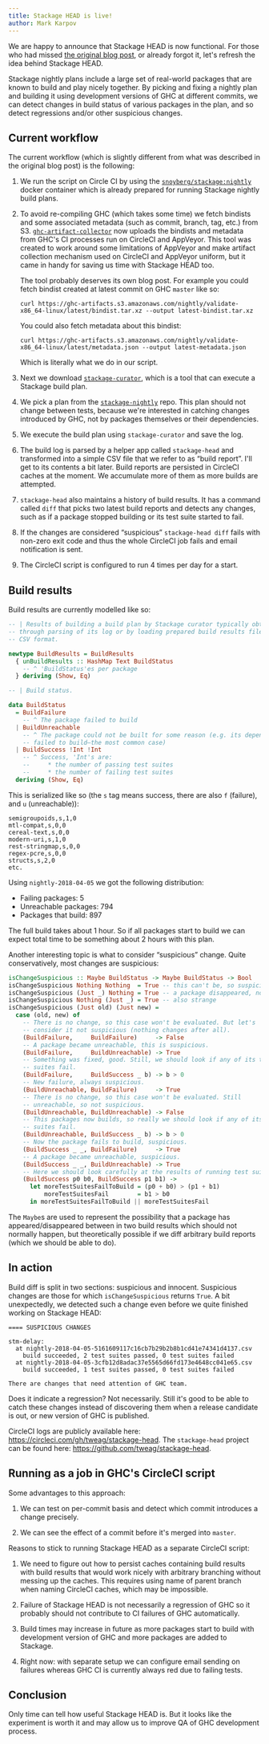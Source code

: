 ```yaml
---
title: Stackage HEAD is live!
author: Mark Karpov
---
```


We are happy to announce that Stackage HEAD is now functional. For those who
had missed [the original blog post](original-post), or already forgot it,
let's refresh the idea behind Stackage HEAD.

Stackage nightly plans include a large set of real-world packages that are
known to build and play nicely together. By picking and fixing a nightly
plan and building it using development versions of GHC at different commits,
we can detect changes in build status of various packages in the plan, and
so detect regressions and/or other suspicious changes.

## Current workflow

The current workflow (which is slightly different from what was described in
the original blog post) is the following:

1. We run the script on Circle CI by using the
   [`snoyberg/stackage:nightly`](docker-container) docker container which is
   already prepared for running Stackage nightly build plans.

2. To avoid re-compiling GHC (which takes some time) we fetch bindists and
   some associated metadata (such as commit, branch, tag, etc.) from S3.
   [`ghc-artifact-collector`](ghc-artifact-collector) now uploads the
   bindists and metadata from GHC's CI processes run on CircleCI and
   AppVeyor. This tool was created to work around some limitations of
   AppVeyor and make artifact collection mechanism used on CircleCI and
   AppVeyor uniform, but it came in handy for saving us time with Stackage
   HEAD too.

   The tool probably deserves its own blog post. For example you could fetch
   bindist created at latest commit on GHC `master` like so:

   ```
   curl https://ghc-artifacts.s3.amazonaws.com/nightly/validate-x86_64-linux/latest/bindist.tar.xz --output latest-bindist.tar.xz
   ```

   You could also fetch metadata about this bindist:

   ```
   curl https://ghc-artifacts.s3.amazonaws.com/nightly/validate-x86_64-linux/latest/metadata.json --output latest-metadata.json
   ```

   Which is literally what we do in our script.

3. Next we download [`stackage-curator`](stackage-curator), which is a tool
   that can execute a Stackage build plan.

4. We pick a plan from the [`stackage-nightly`](stackage-nightly) repo. This
   plan should not change between tests, because we're interested in
   catching changes introduced by GHC, not by packages themselves or their
   dependencies.

5. We execute the build plan using `stackage-curator` and save the log.

6. The build log is parsed by a helper app called `stackage-head` and
   transformed into a simple CSV file that we refer to as “build report”.
   I'll get to its contents a bit later. Build reports are persisted in
   CircleCI caches at the moment. We accumulate more of them as more builds
   are attempted.

7. `stackage-head` also maintains a history of build results. It has a
   command called `diff` that picks two latest build reports and detects any
   changes, such as if a package stopped building or its test suite started
   to fail.

8. If the changes are considered “suspicious” `stackage-head diff` fails
   with non-zero exit code and thus the whole CircleCI job fails and email
   notification is sent.

9. The CircleCI script is configured to run 4 times per day for a start.

## Build results

Build results are currently modelled like so:

```haskell
-- | Results of building a build plan by Stackage curator typically obtained
-- through parsing of its log or by loading prepared build results file in
-- CSV format.

newtype BuildResults = BuildResults
  { unBuildResults :: HashMap Text BuildStatus
    -- ^ 'BuildStatus'es per package
  } deriving (Show, Eq)

-- | Build status.

data BuildStatus
  = BuildFailure
    -- ^ The package failed to build
  | BuildUnreachable
    -- ^ The package could not be built for some reason (e.g. its dependency
    -- failed to build—the most common case)
  | BuildSuccess !Int !Int
    -- ^ Success, 'Int's are:
    --     * the number of passing test suites
    --     * the number of failing test suites
  deriving (Show, Eq)
```

This is serialized like so (the `s` tag means success, there are also `f`
(failure), and `u` (unreachable)):

```csv
semigroupoids,s,1,0
mtl-compat,s,0,0
cereal-text,s,0,0
modern-uri,s,1,0
rest-stringmap,s,0,0
regex-pcre,s,0,0
structs,s,2,0
etc.
```

Using `nightly-2018-04-05` we got the following distribution:

* Failing packages: 5
* Unreachable packages: 794
* Packages that build: 897

The full build takes about 1 hour. So if all packages start to build we can
expect total time to be something about 2 hours with this plan.

Another interesting topic is what to consider “suspicious” change. Quite
conservatively, most changes are suspicious:

```haskell
isChangeSuspicious :: Maybe BuildStatus -> Maybe BuildStatus -> Bool
isChangeSuspicious Nothing Nothing  = True -- this can't be, so suspicious
isChangeSuspicious (Just _) Nothing = True -- a package disappeared, not good
isChangeSuspicious Nothing (Just _) = True -- also strange
isChangeSuspicious (Just old) (Just new) =
  case (old, new) of
    -- There is no change, so this case won't be evaluated. But let's
    -- consider it not suspicious (nothing changes after all).
    (BuildFailure,     BuildFailure)     -> False
    -- A package became unreachable, this is suspicious.
    (BuildFailure,     BuildUnreachable) -> True
    -- Something was fixed, good. Still, we should look if any of its test
    -- suites fail.
    (BuildFailure,     BuildSuccess _ b) -> b > 0
    -- New failure, always suspicious.
    (BuildUnreachable, BuildFailure)     -> True
    -- There is no change, so this case won't be evaluated. Still
    -- unreachable, so not suspicious.
    (BuildUnreachable, BuildUnreachable) -> False
    -- This packages now builds, so really we should look if any of its test
    -- suites fail.
    (BuildUnreachable, BuildSuccess _ b) -> b > 0
    -- Now the package fails to build, suspicious.
    (BuildSuccess _ _, BuildFailure)     -> True
    -- A package became unreachable, suspicious.
    (BuildSuccess _ _, BuildUnreachable) -> True
    -- Here we should look carefully at the results of running test suites.
    (BuildSuccess p0 b0, BuildSuccess p1 b1) ->
      let moreTestSuitesFailToBuild = (p0 + b0) > (p1 + b1)
          moreTestSuitesFail        = b1 > b0
      in moreTestSuitesFailToBuild || moreTestSuitesFail
```

The `Maybe`s are used to represent the possibility that a package has
appeared/disappeared between in two build results which should not normally
happen, but theoretically possible if we diff arbitrary build reports (which
we should be able to do).

## In action

Build diff is split in two sections: suspicious and innocent. Suspicious
changes are those for which `isChangeSuspicious` returns `True`. A bit
unexpectedly, we detected such a change even before we quite finished
working on Stackage HEAD:

```
==== SUSPICIOUS CHANGES

stm-delay:
  at nightly-2018-04-05-5161609117c16cb7b29b2b8b1cd41e74341d4137.csv
    build succeeded, 2 test suites passed, 0 test suites failed
  at nightly-2018-04-05-3cfb12d8adac37e5565d66fd173e4648cc041e65.csv
    build succeeded, 1 test suites passed, 0 test suites failed

There are changes that need attention of GHC team.
```

Does it indicate a regression? Not necessarily. Still it's good to be able
to catch these changes instead of discovering them when a release candidate
is out, or new version of GHC is published.

CircleCI logs are publicly available here:
https://circleci.com/gh/tweag/stackage-head. The `stackage-head` project can
be found here: https://github.com/tweag/stackage-head.

## Running as a job in GHC's CircleCI script

Some advantages to this approach:

1. We can test on per-commit basis and detect which commit introduces a
   change precisely.

2. We can see the effect of a commit before it's merged into `master`.

Reasons to stick to running Stackage HEAD as a separate CircleCI script:

1. We need to figure out how to persist caches containing build results with
   build results that would work nicely with arbitrary branching without
   messing up the caches. This requires using name of parent branch when
   naming CircleCI caches, which may be impossible.

2. Failure of Stackage HEAD is not necessarily a regression of GHC so it
   probably should not contribute to CI failures of GHC automatically.

3. Build times may increase in future as more packages start to build with
   development version of GHC and more packages are added to Stackage.

4. Right now: with separate setup we can configure email sending on failures
   whereas GHC CI is currently always red due to failing tests.

## Conclusion

Only time can tell how useful Stackage HEAD is. But it looks like the
experiment is worth it and may allow us to improve QA of GHC development
process.

[original-post]: https://www.tweag.io/posts/2017-10-27-stackage-head.html
[docker-container]: https://hub.docker.com/r/snoyberg/stackage/tags/
[ghc-artifact-collector]: https://github.com/tweag/ghc-artifact-collector
[stackage-curator]: https://github.com/fpco/stackage-curator
[stackage-nightly]: https://github.com/fpco/stackage-nightly
